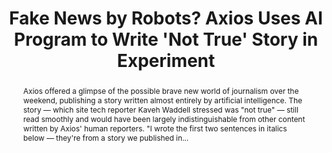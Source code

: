 ---
category: news
title: Fake News by Robots? Axios Uses AI Program to Write 'Not True' Story in Experiment
abstract: Axios offered a glimpse of the possible brave new world of journalism over the weekend, publishing a story written almost entirely by artificial intelligence. The story — which site tech reporter Kaveh Waddell stressed was "not true" — still read smoothly and would have been largely indistinguishable from other content written by Axios' human reporters. "I wrote the first two sentences in italics below — they're from a story we published in...
publishedDateTime: 2019-02-18T14:39:14Z
sourceUrl: https://www.msn.com/en-us/entertainment/news/fake-news-by-robots-axios-uses-ai-program-to-write-not-true-story-in-experiment/ar-BBTL5rl?
type: article

provider:
  name: TheWrap
  id: V_AA5Hac5_global
tags:
    - AI

images: 
    -url: https://img-s-msn-com.akamaized.net/tenant/amp/entityid/BBTKMOJ.img
    width: 618
    height: 412
    quality: 100
    title: Robot
    attribution: 
    focalRegion:
      x1: 204
      x2: 407
      y1: 119
      y2: 322

---